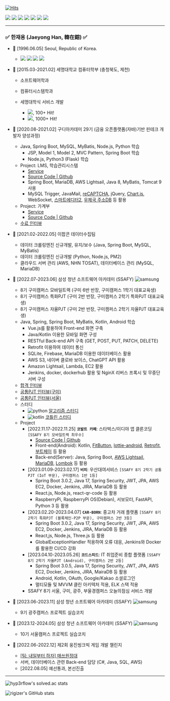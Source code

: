 [![Hits](https://hits.seeyoufarm.com/api/count/incr/badge.svg?url=https%3A%2F%2Fgithub.com%2Frigizer&count_bg=%2379C83D&title_bg=%23555555&icon=macys.svg&icon_color=%23E7E7E7&title=hits&edge_flat=true)](https://hits.seeyoufarm.com)

<p>
  <img src="https://img.shields.io/badge/Java-ED8B00?style=flat-square&logo=java&logoColor=white"/>
  <img src="https://img.shields.io/badge/Python-3776AB?style=flat-square&logo=Python&logoColor=ffffff"/>
  <img src="https://img.shields.io/badge/Kotlin-0095D5?style=flat-square&logo=Kotlin&logoColor=white"/> 
  <img src="https://img.shields.io/badge/Android-3DDC84?style=flat-square&logo=Android&logoColor=ffffff"/>
  <img src="https://img.shields.io/badge/Notion-EEEEEE?style=flat-square&logo=Notion&logoColor=black"/>
  <img src="https://img.shields.io/badge/Sourcetree-005DF4?style=flat-square&logo=sourcetree&logoColor=white"/>
  <img src="https://img.shields.io/badge/Git-F05032?style=flat-square&logo=Git&logoColor=white"/>
</p>
  
---

### ✅ 한재용 (Jaeyong Han, 韓在鎔) ✅

+ 🎂 [1996.06.05] Seoul, Republic of Korea.
  + <p>
      <a href="https://www.youtube.com/channel/UC7K8QkA2Y1IBEJGHm-3fNXw/videos" target="_blank"><img src="https://img.shields.io/badge/YouTube-FF0000?style=flat-square&logo=youtube&logoColor=white"/></a>
      <a href="https://www.instagram.com/jy_han65" target="_blank"><img src="https://img.shields.io/badge/Instagram-E4405F?style=flat-square&logo=instagram&logoColor=white"/></a>
      <a href="https://www.facebook.com/profile.php?id=100008733510957" target="_blank"><img src="https://img.shields.io/badge/Facebook-1877F2?style=flat-square&logo=facebook&logoColor=white"/></a>
      <a href="https://open.kakao.com/me/codespeed" target="_blank"><img src="https://img.shields.io/badge/Kakaotalk-FFBE00?style=flat-square&logo=kakao&logoColor=black"/></a>
    </p>
+ 🍉 [2015.03-2021.02] 세명대학교 컴퓨터학부 (충청북도, 제천)
  + 소프트웨어학과
  + 컴퓨터시스템학과
  + 세명대학식 서비스 개발
  
    + <a href="https://play.google.com/store/apps/details?id=kr.pe.smu.newsmuhaksik" target="_blank"><img src="https://img.shields.io/badge/Google_Play-414141?style=flat-square&logo=google-play&logoColor=white"/></a>, 100+ Hit!
    + <a href="https://play.google.com/store/apps/details?id=kr.ac.semyung.smu" target="_blank"><img src="https://img.shields.io/badge/Google_Play-LEGACY-414141?style=flat-square&logo=google-play&logoColor=white"/></a>, 1000+ Hit!
  
+ 🍊 [2020.08-2021.02] 구디아카데미 29기 (금융 오픈플랫폼(자바)기반 핀테크 개발자 양성과정)
  + Java, Spring Boot, MySQL, MyBatis, Node.js, Python 학습
    + JSP, Model 1, Model 2, MVC Pattern, Spring Boot 학습
    + Node.js, Python3 (Flask) 학습
  + Project: LMS, 학습관리시스템
    + [Service](http://rigizer.iptime.org/lms)
    + [Source Code | Github](https://github.com/rigizer/LMS-X)
    + Spring Boot, MariaDB, AWS Lightsail, Java 8, MyBatis, Tomcat 9 사용
    + MySQL Trigger, JavaMail, [reCAPTCHA](https://developers.google.com/recaptcha), jQuery, [Chart.js](https://www.chartjs.org), WebSocket, [스마트에디터2](https://naver.github.io/smarteditor2), [우체국 주소DB](https://www.epost.go.kr/search/zipcode/cmzcd002k01.jsp) 등 활용
  + Project: 가계부
    + [Service](http://rigizer.iptime.org/cash)
    + [Source Code | Github](https://github.com/rigizer/cash)
  + [수료 인터뷰](https://www.gdu.co.kr/community/community_030100.html?bmain=view&uid=105)
+ 🍋 [2021.02-2022.05] 이팝콘 데이터수집팀
  + 데이터 크롤링엔진 신규개발, 유지/보수 (Java, Spring Boot, MySQL, MyBatis)
  + 데이터 크롤링엔진 신규개발 (Python, Node.js, PM2)
  + 클라우드 서버 관리 (AWS, NHN TOSAT), 데이터베이스 관리 (MySQL, MariaDB)
+ 🥝 [2022.07-2023.06] 삼성 청년 소프트웨어 아카데미 (SSAFY) ![samsung](https://img.shields.io/badge/Samsung-SSAFY-1D49C0?style=flat-square&logo=samsung&logoColor=white)
  + 8기 구미캠퍼스 모바일트랙 (구미 6반 반장, 구미캠퍼스 1학기 대표교육생)
  + 8기 구미캠퍼스 특화PJT (구미 2반 반장, 구미캠퍼스 2학기 특화PJT 대표교육생)
  + 8기 구미캠퍼스 자율PJT (구미 2반 반장, 구미캠퍼스 2학기 자율PJT 대표교육생)
  + Java, Spring, Spring Boot, MyBatis, Kotlin, Android 학습
    + Vue.js를 활용하여 Front-end 화면 구축
    + Java/Kotlin 이용한 모바일 화면 구성
    + RESTful Back-end API 구축 (GET, POST, PUT, PATCH, DELETE)
    + Retrofit 이용하여 데이터 통신
    + SQLite, Firebase, MariaDB 이용한 데이터베이스 활용
    + AWS S3, 네이버 클로바 보이스, ChatGPT API 활용
    + Amazon Lightsail, Lambda, EC2 활용
    + Jenkins, docker, dockerhub 활용 및 NginX 리버스 프록시 및 무중단 서버 구성
  + [합격 인터뷰](https://www.instagram.com/p/Chl5Lxhv_oC)
  + [공통PJT 인터뷰(구미)](https://odeyou.tistory.com/247)
  + [공통PJT 인터뷰(서울)](https://blog.naver.com/roa_0318/223036850357)
  + 스터디
    + ![python](https://img.shields.io/badge/Python-3776AB?style=flat-square&logo=python&logoColor=white) [알고리즘 스터디](https://github.com/AlgorithmSf/AlgorithmStudy)
    + ![kotlin](https://img.shields.io/badge/Kotlin-0095D5?&style=flat-square&logo=kotlin&logoColor=white) [코틀린 스터디](https://github.com/Kkoziri/Kotlin_Study)
  + Project
    + [2022.11.17-2022.11.25] **```코발트 카페```**: 스타벅스/이디야 앱 클론코딩 `[SSAFY 8기 모바일트랙 최우수]`
      + [Source Code | Github](https://github.com/rigizer/cobalt_coffee)
      + Front-end(Android): Kotlin, [FitButton](https://github.com/nikartm/FitButton), [lottie-android](https://github.com/airbnb/lottie-android), [Retrofit](https://github.com/square/retrofit), [부트페이](https://docs.bootpay.co.kr/?front=android-java&backend=java#introduce) 등 활용
      + Back-end(Server): Java, Spring Boot, [AWS Lightsail](https://lightsail.aws.amazon.com/), [MariaDB](https://mariadb.org/), [Lombok](https://projectlombok.org/) 등 활용
    + [2023.01.09-2023.02.17] **```비피```**: 우산대여서비스 `[SSAFY 8기 2학기 공통PJT (IoT 부문), 구미캠퍼스 1반 1등]`
      + Spring Boot 3.0.2, Java 17, Spring Security, JWT, JPA, AWS EC2, Docker, Jenkins, JIRA, MariaDB 등 활용
      + React.js, Node.js, react-qr-code 등 활용
      + RaspberryPi, RaspberryPi OS(Debian), 서보모터, FastAPI, Python 3 등 활용
    + [2023.02.20-2023.04.07] **```CAR-BORN```**: 중고차 거래 플랫폼 `[SSAFY 8기 2학기 특화PJT (블록체인-P2P 부문), 구미캠퍼스 2반 3등]`
      + Spring Boot 3.0.2, Java 17, Spring Security, JWT, JPA, AWS EC2, Docker, Jenkins, JIRA, MariaDB 등 활용
      + React,js, Node.js, Three.js 등 활용
      + GlobalExceptionHandler 적용하여 오류 대응, Jenkins와 Docker를 활용한 CI/CD 강화
    + [2023.04.10-2023.05.26] **```코드스피드```**: IT 취업준비 종합 플랫폼 `[SSAFY 8기 2학기 자율PJT (Android), 구미캠퍼스 2반 2등]`
      + Spring Boot 3.0.5, Java 17, Spring Security, JWT, JPA, AWS EC2, Docker, Jenkins, JIRA, MairaDB 등 활용
      + Android, Kotlin, OAuth, Google/Kakao 소셜로그인
      + 멀티모듈 및 MVVM 클린 아키텍처 적용, ELK 스택 적용
    + SSAFY 8기 서울, 구미, 광주, 부울경캠퍼스 오늘의점심 서비스 개발
+ 🧊 [2023.06-2023.11] 삼성 청년 소프트웨어 아카데미 (SSAFY) ![samsung](https://img.shields.io/badge/Samsung-SSAFY-1D49C0?style=flat-square&logo=samsung&logoColor=white)
  + 9기 광주캠퍼스 프로젝트 실습코치
+ 🧊 [2023.12-2024.05] 삼성 청년 소프트웨어 아카데미 (SSAFY) ![samsung](https://img.shields.io/badge/Samsung-SSAFY-1D49C0?style=flat-square&logo=samsung&logoColor=white)
  + 10기 서울캠퍼스 프로젝트 실습코치
+ 🍇 [2022.06-2022.12] 제2회 웅진씽크빅 게임 개발 챌린지
  + [[팀: 내일부터 하자] 매쓰원정대](https://github.com/CompetitionGame)
  + 서버, 데이터베이스 관련 Back-end 담당 (C#, Java, SQL, AWS)
  + [2022.08.05] 예선통과, 본선진출

---

<!--
[![Solved.ac Profile](http://mazassumnida.wtf/api/v2/generate_badge?boj=appleboy)](https://solved.ac/appleboy/)
-->
![hyp3rflow's solved.ac stats](https://github-readme-solvedac.hyp3rflow.vercel.app/api/?handle=appleboy)

![rigizer's GitHub stats](https://github-readme-stats.vercel.app/api?username=rigizer&layout=compact&show_icons=true)
